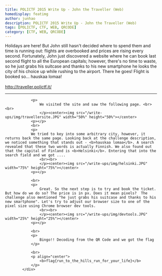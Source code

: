 ```yaml
---
title: POLICTF 2015 Write Up - John the Traveller (Web)
homedisplay: featimg
author: junhao
description: POLICTF 2015 Write Up - John the Traveller (Web)
tags: [POLICTF, CTF, WEB, QRCODE]
category: [CTF, WEB, QRCODE]
---
```


<div class="holder">   
				<p>
					Holidays are here! But John still hasn't decided where to spend them and time is running out: flights are overbooked and prices are rising every second. Fortunately, John just discovered a website where he can book last second flight to all the European capitals; however, there's no time to waste, so he just grabs his suitcase and thanks to his new smartphone he looks the city of his choice up while rushing to the airport. There he goes! Flight is booked so... hauskaa lomaa! <br><br>
					<a href="http://traveller.polictf.it/">http://traveller.polictf.it/</a>
				</p>
				<hr/>
	
				<p>
					We visited the site and saw the following page. <br><br>
					</p><center><img src="/write-ups/img/travellersite.JPG" width="50%" height="50%"></center>
				<p></p>
				<br>
				<p>
				We tried to key into some arbitrary city, however, it returns back the same page. Looking back at the challenge description, we noticed something that stands out - <b>hauskaa lomaa</b>. A search revealed that these two words is actually Finnish. We also found out that the capital of Finland is <b>Helsinki</b>. Entering that into the search field and we got ....
					<br><br>
					</p><center><img src="/write-ups/img/helsinki.JPG" width="75%" height="75%"></center>
				<p></p>
				
				<br>
				<p>
					Great. So the next step is to try and book the ticket. But how do we do so? The price is in px. Does it mean pixels?  The challenge also mentioned "he just grabs his suitcase and thanks to his new smartphone". Let's try to adjust our browser size to one of the pixel size using Chrome browser dev tools. 
					<br><br>
					</p><center><img src="/write-ups/img/devtools.JPG" width="25%" height="25%"></center>
				<p></p>

				<br>
				<p>
					Bingo!! Decoding from the QR Code and we got the flag
				</p>
				
				<br>
				<p align="center">
					<b>flag{run_to_the_hills_run_for_your_life}</b>
				</p>
			</div>